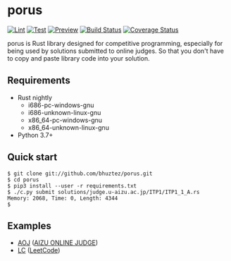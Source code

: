 # porus

[![Lint](https://github.com/bhuztez/porus/workflows/Lint/badge.svg)](https://github.com/bhuztez/porus/actions?query=workflow%3ALint)
[![Test](https://github.com/bhuztez/porus/workflows/Test/badge.svg)](https://github.com/bhuztez/porus/actions?query=workflow%3ATest)
[![Preview](https://github.com/bhuztez/porus/workflows/Preview/badge.svg)](https://github.com/bhuztez/porus/actions?query=workflow%3APreview)
[![Build Status](https://travis-ci.org/bhuztez/porus.svg?branch=master)](https://travis-ci.org/bhuztez/porus)
[![Coverage Status](https://coveralls.io/repos/github/bhuztez/porus/badge.svg?branch=master)](https://coveralls.io/github/bhuztez/porus?branch=master)

porus is Rust library designed for competitive programming, especially
for being used by solutions submitted to online judges. So that you
don't have to copy and paste library code into your solution.


## Requirements

* Rust nightly
  * i686-pc-windows-gnu
  * i686-unknown-linux-gnu
  * x86_64-pc-windows-gnu
  * x86_64-unknown-linux-gnu
* Python 3.7+


## Quick start

```console
$ git clone git://github.com/bhuztez/porus.git
$ cd porus
$ pip3 install --user -r requirements.txt
$ ./c.py submit solutions/judge.u-aizu.ac.jp/ITP1/ITP1_1_A.rs
Memory: 2068, Time: 0, Length: 4344
$
```

## Examples

* [AOJ](AOJ.md) ([AIZU ONLINE JUDGE](http://judge.u-aizu.ac.jp/onlinejudge/))
* [LC](LC.md) ([LeetCode](https://leetcode.com/))
